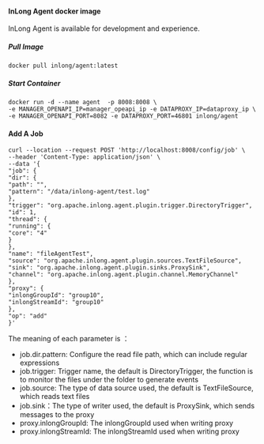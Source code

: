 #### InLong Agent docker image
InLong Agent is available for development and experience.

##### Pull Image
```
docker pull inlong/agent:latest
```

##### Start Container
```
docker run -d --name agent  -p 8008:8008 \
-e MANAGER_OPENAPI_IP=manager_opeapi_ip -e DATAPROXY_IP=dataproxy_ip \
-e MANAGER_OPENAPI_PORT=8082 -e DATAPROXY_PORT=46801 inlong/agent
```
#### Add A Job
```
curl --location --request POST 'http://localhost:8008/config/job' \
--header 'Content-Type: application/json' \
--data '{
"job": {
"dir": {
"path": "",
"pattern": "/data/inlong-agent/test.log"
},
"trigger": "org.apache.inlong.agent.plugin.trigger.DirectoryTrigger",
"id": 1,
"thread": {
"running": {
"core": "4"
}
},
"name": "fileAgentTest",
"source": "org.apache.inlong.agent.plugin.sources.TextFileSource",
"sink": "org.apache.inlong.agent.plugin.sinks.ProxySink",
"channel": "org.apache.inlong.agent.plugin.channel.MemoryChannel"
},
"proxy": {
"inlongGroupId": "group10",
"inlongStreamId": "group10"
},
"op": "add"
}'
```

The meaning of each parameter is ：

- job.dir.pattern: Configure the read file path, which can include regular expressions
- job.trigger: Trigger name, the default is DirectoryTrigger, the function is to monitor the files under the folder to generate events
- job.source: The type of data source used, the default is TextFileSource, which reads text files
- job.sink：The type of writer used, the default is ProxySink, which sends messages to the proxy
- proxy.inlongGroupId: The inlongGroupId used when writing proxy
- proxy.inlongStreamId: The inlongStreamId used when writing proxy